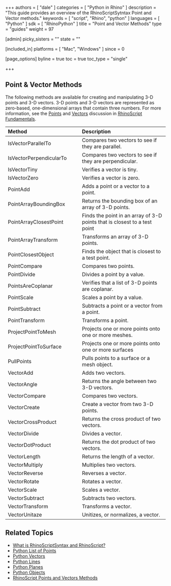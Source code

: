 +++
authors = [ "dale" ]
categories = [ "Python in Rhino" ]
description = "This guide provides an overview of the RhinoScriptSytntax Point and Vector methods."
keywords = [ "script", "Rhino", "python" ]
languages = [ "Python" ]
sdk = [ "RhinoPython" ]
title = "Point and Vector Methods"
type = "guides"
weight = 97

[admin]
picky_sisters = ""
state = ""

[included_in]
platforms = [ "Mac", "Windows" ]
since = 0

[page_options]
byline = true
toc = true
toc_type = "single"

+++
 
## Point  & Vector Methods

The following methods are available for creating and manipulating 3-D points and 3-D vectors.  3-D points and 3-D vectors are represented as  zero-based, one-dimensional arrays that contain three numbers. For more information, see the [Points](/guides/rhinopython/python-rhinoscriptsyntax-points) and [Vectors](/guides/rhinopython/python-rhinoscriptsyntax-vectors) discussion in [RhinoScript Fundamentals](/guides/rhinopython/python-rhinoscriptsyntax-introduction).

| Method | | |  Description |
|:--------|:-:|:-:|:--------|
| IsVectorParallelTo | | | Compares two vectors to see if they are parallel.  |
| IsVectorPerpendicularTo | | | Compares two vectors to see if they are perpendicular.  |
| IsVectorTiny | | | Verifies a vector is tiny.  |
| IsVectorZero | | | Verifies a vector is zero. |
| PointAdd | | | Adds a point or a vector to a point. |
| PointArrayBoundingBox | | | Returns the bounding box of an array of 3-D points. |
| PointArrayClosestPoint | | | Finds the point in an array of 3-D points that is closest to a test point |
| PointArrayTransform | | | Transforms an array of 3-D points.|
| PointClosestObject | | | Finds the object that is closest to a test point.|
| PointCompare | | | Compares two points.|
| PointDivide | | | Divides a point by a value.|
| PointsAreCoplanar | | | Verifies that a list of 3-D points are coplanar.|
| PointScale | | | Scales a point by a value.|
| PointSubtract | | | Subtracts a point or a vector from a point.|
| PointTransform | | | Transforms a point.|
| ProjectPointToMesh | | | Projects one or more points onto one or more meshes.|
| ProjectPointToSurface | | | Projects one or more points onto one or more surfaces |
| PullPoints | | | Pulls points to a surface or a mesh object.|
| VectorAdd | | | Adds two vectors.|
| VectorAngle | | | Returns the angle between two 3-D vectors.|
| VectorCompare | | | Compares two vectors.|
| VectorCreate | | | Create a vector from two 3-D points.|
| VectorCrossProduct | | | Returns the cross product of two vectors.|
| VectorDivide | | | Divides a vector.|
| VectorDotProduct | | | Returns the dot product of two vectors.|
| VectorLength | | | Returns the length of a vector.|
| VectorMultiply | | | Multiplies two vectors.|
| VectorReverse | | | Reverses a vector. |
| VectorRotate | | | Rotates a vector. |
| VectorScale | | | Scales a vector. |
| VectorSubtract | | | Subtracts two vectors. |
| VectorTransform | | | Transforms a vector. | 
| VectorUnitaze | | | Unitizes, or normalizes, a vector. |

## Related Topics

- [What is RhinoScriptSyntax and RhinoScript?](/guides/rhinopython/what-is-rhinopython)
- [Python List of Points](/guides/rhinopython/python-rhinoscriptsyntax-list-points)
- [Python Vectors](/guides/rhinopython/python-rhinoscriptsyntax-vectors)
- [Python Lines](/guides/rhinopython/python-rhinoscriptsyntax-lines)
- [Python Planes](/guides/rhinopython/python-rhinoscriptsyntax-planes)
- [Python Objects](/guides/rhinopython/python-rhinoscriptsyntax-objects)
- [RhinoScript Points and Vectors Methods](/guides/rhinopython/python-rhinoscriptsyntax-point-vector-methods)
